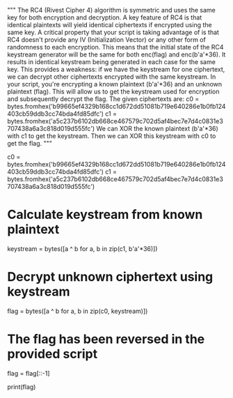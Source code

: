 """
The RC4 (Rivest Cipher 4) algorithm is symmetric and uses the same key for both encryption and decryption. A key feature of RC4 is that identical plaintexts will yield identical ciphertexts if encrypted using the same key.
A critical property that your script is taking advantage of is that RC4 doesn't provide any IV (Initialization Vector) or any other form of randomness to each encryption. This means that the initial state of the RC4 keystream generator will be the same for both enc(flag) and enc(b'a'*36). It results in identical keystream being generated in each case for the same key.
This provides a weakness: if we have the keystream for one ciphertext, we can decrypt other ciphertexts encrypted with the same keystream. In your script, you're encrypting a known plaintext (b'a'*36) and an unknown plaintext (flag). This will allow us to get the keystream used for encryption and subsequently decrypt the flag.
The given ciphertexts are:
c0 = bytes.fromhex('b99665ef4329b168cc1d672dd51081b719e640286e1b0fb124403cb59ddb3cc74bda4fd85dfc')
c1 = bytes.fromhex('a5c237b6102db668ce467579c702d5af4bec7e7d4c0831e3707438a6a3c818d019d555fc')
We can XOR the known plaintext (b'a'*36) with c1 to get the keystream. Then we can XOR this keystream with c0 to get the flag.
"""

c0 = bytes.fromhex('b99665ef4329b168cc1d672dd51081b719e640286e1b0fb124403cb59ddb3cc74bda4fd85dfc')
c1 = bytes.fromhex('a5c237b6102db668ce467579c702d5af4bec7e7d4c0831e3707438a6a3c818d019d555fc')

# Calculate keystream from known plaintext
keystream = bytes([a ^ b for a, b in zip(c1, b'a'*36)])

# Decrypt unknown ciphertext using keystream
flag = bytes([a ^ b for a, b in zip(c0, keystream)])

# The flag has been reversed in the provided script
flag = flag[::-1]

print(flag)
